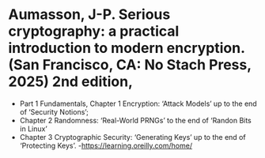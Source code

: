 # Aumasson, J-P. Serious cryptography: a practical introduction to modern encryption. (San Francisco, CA: No Stach Press, 2025) 2nd edition,
- Part 1 Fundamentals, Chapter 1 Encryption: ‘Attack Models’ up to the end of ‘Security Notions’;
- Chapter 2 Randomness: ‘Real-World PRNGs’ to the end of ‘Randon Bits in Linux’ 
- Chapter 3 Cryptographic Security: ‘Generating Keys’ up to the end of ‘Protecting Keys’.
-https://learning.oreilly.com/home/